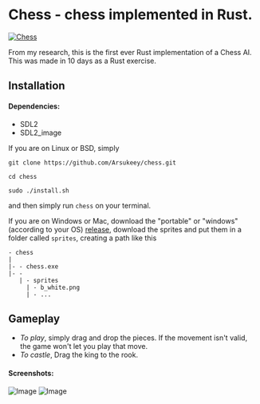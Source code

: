 # Chess - chess implemented in Rust.

[![Chess](https://img.shields.io/badge/Chess-v0.3.0-green.svg)](https://github.com/Arsukeey/chess)

From my research, this is the first ever Rust implementation of a Chess AI. This was made in 10 days as a Rust exercise.

## Installation
#### Dependencies:
- SDL2
- SDL2_image

If you are on Linux or BSD, simply
```
git clone https://github.com/Arsukeey/chess.git

cd chess

sudo ./install.sh
```
and then simply run `chess` on your terminal.

If you are on Windows or Mac, 
download the "portable" or "windows" (according to your OS) [release](https://github.com/Arsukeey/chess/releases), download the sprites and put them in a folder called `sprites`, creating a path like this
```
- chess
|
|- - chess.exe
|- -
   | - sprites
     | - b_white.png
     | - ...
```

## Gameplay
- *To play*, simply drag and drop the pieces. If the movement isn't valid, the game won't let you play that move.
- *To castle*, Drag the king to the rook.

#### Screenshots:
![Image](https://imgur.com/BThE07k.png)
![Image](https://imgur.com/kOuPjfU.png)
